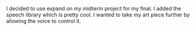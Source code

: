 I decided to use expand on my midterm project for my final. I added the speech library which is pretty cool. I wanted to take my art piece further by allowing the voice to control it.